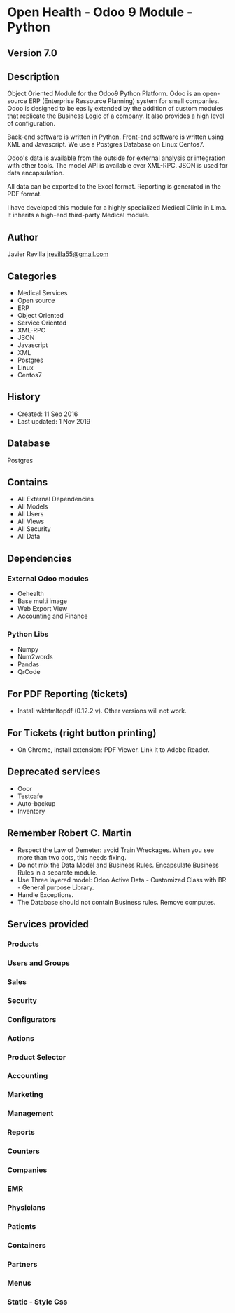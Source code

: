 # Open Health - Odoo 9 Module - Python 

## Version 7.0

## Description
Object Oriented Module for the Odoo9 Python Platform. 
Odoo is an open-source ERP (Enterprise Ressource Planning) system for small companies. 
Odoo is designed to be easily extended by the addition of custom modules that replicate the Business Logic of a company. 
It also provides a high level of configuration. 

Back-end software is written in Python. Front-end software is written using XML and Javascript. We use a Postgres Database on Linux Centos7. 

Odoo's data is available from the outside for external analysis or integration with other tools. 
The model API is available over XML-RPC. JSON is used for data encapsulation. 

All data can be exported to the Excel format. 
Reporting is generated in the PDF format.


I have developed this module for a highly specialized Medical Clinic in Lima. 
It inherits a high-end third-party Medical module.


## Author
Javier Revilla 
jrevilla55@gmail.com


## Categories
- Medical Services
- Open source
- ERP
- Object Oriented
- Service Oriented
- XML-RPC
- JSON
- Javascript
- XML
- Postgres
- Linux 
- Centos7


## History
- Created: 11 Sep 2016
- Last updated: 1 Nov 2019

## Database
Postgres

## Contains
- All External Dependencies
- All Models
- All Users
- All Views
- All Security
- All Data


## Dependencies 

### External Odoo modules
- Oehealth
- Base multi image
- Web Export View 
- Accounting and Finance


### Python Libs
- Numpy
- Num2words
- Pandas
- QrCode


## For PDF Reporting (tickets)
- Install wkhtmltopdf (0.12.2 v). Other versions will not work.


## For Tickets (right button printing)
- On Chrome, install extension: PDF Viewer. Link it to Adobe Reader. 


## Deprecated services
- Ooor
- Testcafe
- Auto-backup
- Inventory


## Remember Robert C. Martin
- Respect the Law of Demeter: avoid Train Wreckages. When you see more than two dots, this needs fixing.
- Do not mix the Data Model and Business Rules. Encapsulate Business Rules in a separate module. 
- Use Three layered model: Odoo Active Data - Customized Class with BR - General purpose Library.
- Handle Exceptions.
- The Database should not contain Business rules. Remove computes.




## Services provided

### Products 

### Users and Groups

### Sales

### Security 

### Configurators

### Actions 

### Product Selector

### Accounting 

### Marketing 

### Management 

### Reports

### Counters 

### Companies 

### EMR

### Physicians 

### Patients 

### Containers 

### Partners

### Menus 

### Static - Style Css 
